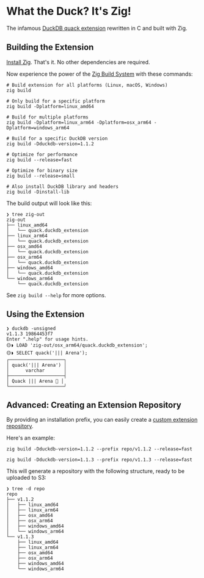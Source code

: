 # What the Duck? It's Zig!

The infamous [DuckDB quack extension](https://duckdb.org/community_extensions/extensions/quack.html) rewritten in C and built with Zig.

## Building the Extension

[Install Zig](https://ziglang.org/learn/getting-started/). That's it. No other dependencies are required.

Now experience the power of the [Zig Build System](https://ziglang.org/learn/build-system/) with these commands:

```
# Build extension for all platforms (Linux, macOS, Windows)
zig build

# Only build for a specific platform
zig build -Dplatform=linux_amd64

# Build for multiple platforms
zig build -Dplatform=linux_arm64 -Dplatform=osx_arm64 -Dplatform=windows_arm64

# Build for a specific DuckDB version
zig build -Dduckdb-version=1.1.2

# Optimize for performance
zig build --release=fast

# Optimize for binary size
zig build --release=small

# Also install DuckDB library and headers
zig build -Dinstall-lib
```

The build output will look like this:

```
❯ tree zig-out
zig-out
├── linux_amd64
│   └── quack.duckdb_extension
├── linux_arm64
│   └── quack.duckdb_extension
├── osx_amd64
│   └── quack.duckdb_extension
├── osx_arm64
│   └── quack.duckdb_extension
├── windows_amd64
│   └── quack.duckdb_extension
└── windows_arm64
    └── quack.duckdb_extension
```

See `zig build --help` for more options.

## Using the Extension

```
❯ duckdb -unsigned
v1.1.3 19864453f7
Enter ".help" for usage hints.
🟡◗ LOAD 'zig-out/osx_arm64/quack.duckdb_extension';
🟡◗ SELECT quack('||| Arena');
┌────────────────────┐
│ quack('||| Arena') │
│      varchar       │
├────────────────────┤
│ Quack ||| Arena 🐥 │
└────────────────────┘
```

## Advanced: Creating an Extension Repository

By providing an installation prefix, you can easily create a [custom extension repository](https://duckdb.org/docs/extensions/working_with_extensions.html#creating-a-custom-repository).

Here's an example:

```
zig build -Dduckdb-version=1.1.2 --prefix repo/v1.1.2 --release=fast

zig build -Dduckdb-version=1.1.3 --prefix repo/v1.1.3 --release=fast
```

This will generate a repository with the following structure, ready to be uploaded to S3:

```
❯ tree -d repo
repo
├── v1.1.2
│   ├── linux_amd64
│   ├── linux_arm64
│   ├── osx_amd64
│   ├── osx_arm64
│   ├── windows_amd64
│   └── windows_arm64
└── v1.1.3
    ├── linux_amd64
    ├── linux_arm64
    ├── osx_amd64
    ├── osx_arm64
    ├── windows_amd64
    └── windows_arm64
```
